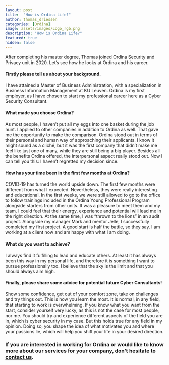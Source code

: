 ```yaml
---
layout: post
title:  "How is Ordina Life?"
author: thomas_driessen
categories: [Ordina]
image: assets/images/Logo_rgb.png
description: "How is Ordina Life?"
featured: true
hidden: false
---
```


After completing his master degree, Thomas joined Ordina Security and Privacy unit in 2020. Let’s see how he looks at Ordina and his career.

#### Firstly please tell us about your background.
I have attained a Master of Business Administration, with a specialization in Business Information Management at KU Leuven. Ordina is my first employer, as I have chosen to start my professional career here as a Cyber Security Consultant.

#### What made you choose Ordina?
As most people, I haven’t put all my eggs into one basket during the job hunt. I applied to other companies in addition to Ordina as well. That gave me the opportunity to make the comparison. Ordina stood out in terms of their personal and human way of approaching their applicants. I know it might sound as a cliché, but it was the first company that didn’t make me feel like just one of many, while they are still being a big player. Besides all the benefits Ordina offered, the interpersonal aspect really stood out. Now I can tell you this: I haven’t regretted my decision since.


#### How has your time been in the first few months at Ordina?
COVID-19 has turned the world upside down. The first few months were different from what I expected. Nevertheless, they were really interesting and educational. In the first weeks, we were still allowed to go to the office to follow trainings included in the Ordina Young Professional Program alongside starters from other units. It was a pleasure to meet them and my team. I could feel that their energy, experience and potential will lead me in the right direction. At the same time, I was “thrown to the lions” in an audit project. Alongside my manager Mark and mentor Jelle, I successfully completed my first project. A good start is half the battle, so they say. I am working at a client now and am happy with what I am doing.

#### What do you want to achieve?
I always find it fulfilling to lead and educate others. At least it has always been this way in my personal life, and therefore it is something I want to pursue professionally too. I believe that the sky is the limit and that you should always aim high.

#### Finally, please share some advice for potential future Cyber Consultants!
Show some confidence, get out of your comfort zone, take on challenges and try things out. This is how you learn the most. 
It is normal, in any field, that starting to work is overwhelming. If you know what you want from the start, consider yourself very lucky, as this is not the case for most people, nor me. You should try and experience different aspects of the field you are in, which is cyber security in my case. But this holds true for any field in my opinion. Doing so, you shape the idea of what motivates you and where your passions lie, which will help you shift your life in your desired direction.


### If you are interested in working for Ordina or would like to know more about our services for your company, don’t hesitate to [contact us](https://www.ordina.be/diensten/security-and-privacy/).

